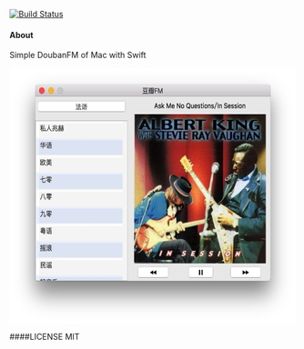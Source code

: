 [![Build Status](https://travis-ci.org/zqpmaster/DoubanFM.svg?branch=master)](https://travis-ci.org/zqpmaster/DoubanFM)

#### About
Simple DoubanFM of Mac with Swift


 <img src="Image/main.png" width = "594" height = "451" align=center />


####LICENSE
MIT